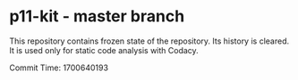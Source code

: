 # p11-kit - master branch

This repository contains frozen state of the repository.
Its history is cleared. It is used only for static code
analysis with Codacy.

Commit Time: 1700640193